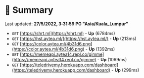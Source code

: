 # 📖 Summary
Last updated: **27/5/2022, 3:31:59 PG "Asia/Kuala_Lumpur"**

- `GET` [https://shrt.ml](https://shrt.ml) - **Up** (6784ms)
- `GET` [https://hst.aytea.ml/](https://hst.aytea.ml/) - **Up** (213ms)
- `GET` [https://color.aytea.ml/4b31d6.png](https://color.aytea.ml/4b31d6.png) - **Up** (1392ms)
- `GET` [https://memeapi.aytea14.repl.co/gimme](https://memeapi.aytea14.repl.co/gimme) - **Up** (1069ms)
- `GET` [https://teledrivemy.herokuapp.com/dashboard](https://teledrivemy.herokuapp.com/dashboard) - **Up** (299ms)
